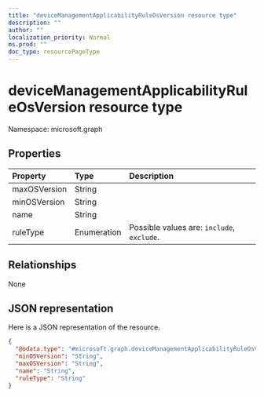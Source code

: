 ```yaml
---
title: "deviceManagementApplicabilityRuleOsVersion resource type"
description: ""
author: ""
localization_priority: Normal
ms.prod: ""
doc_type: resourcePageType
---
```


# deviceManagementApplicabilityRuleOsVersion resource type


Namespace: microsoft.graph



## Properties
|Property|Type|Description|
|:---|:---|:---|
|maxOSVersion|String||
|minOSVersion|String||
|name|String||
|ruleType|Enumeration| Possible values are: `include`, `exclude`.|

## Relationships
None

## JSON representation
Here is a JSON representation of the resource.
<!-- {
  "blockType": "resource",
  "@odata.type": "microsoft.graph.deviceManagementApplicabilityRuleOsVersion"
}
-->
``` json
{
  "@odata.type": "#microsoft.graph.deviceManagementApplicabilityRuleOsVersion",
  "minOSVersion": "String",
  "maxOSVersion": "String",
  "name": "String",
  "ruleType": "String"
}
```

